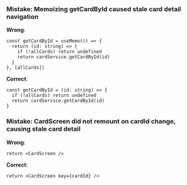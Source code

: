 ### Mistake: Memoizing getCardById caused stale card detail navigation
**Wrong**:
```
const getCardById = useMemo(() => {
  return (id: string) => {
    if (!allCards) return undefined
    return cardService.getCardById(id)
  }
}, [allCards])
```

**Correct**:
```
const getCardById = (id: string) => {
  if (!allCards) return undefined
  return cardService.getCardById(id)
}
```

### Mistake: CardScreen did not remount on cardId change, causing stale card detail
**Wrong**:
```
return <CardScreen />
```

**Correct**:
```
return <CardScreen key={cardId} />
```

